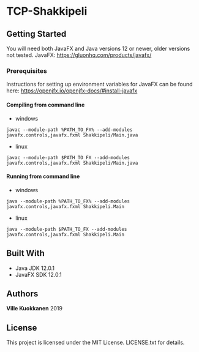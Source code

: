 # TCP-Shakkipeli

## Getting Started

You will need both JavaFX and Java versions 12 or newer, older versions not tested.
JavaFX: https://gluonhq.com/products/javafx/

### Prerequisites
Instructions for setting up environment variables for JavaFX can be found here: https://openjfx.io/openjfx-docs/#install-javafx

#### Compiling from command line
* windows
```
javac --module-path %PATH_TO_FX% --add-modules javafx.controls,javafx.fxml Shakkipeli/Main.java
```
* linux
```
javac --module-path $PATH_TO_FX --add-modules javafx.controls,javafx.fxml Shakkipeli/Main.java
```


#### Running from command line
* windows
```
java --module-path %PATH_TO_FX% --add-modules javafx.controls,javafx.fxml Shakkipeli.Main
```
* linux
```
java --module-path $PATH_TO_FX --add-modules javafx.controls,javafx.fxml Shakkipeli.Main
```



## Built With

* Java JDK 12.0.1
* JavaFX SDK 12.0.1

## Authors

**Ville Kuokkanen** 2019

## License

This project is licensed under the MIT License. LICENSE.txt for details.
